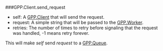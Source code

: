 ###GPP.Client.send_request

+ self: A [GPP.Client](#GPP.Client) that will send the request.
+ request: A simple string that will be passed to the [GPP.Worker](#GPP.Worker).
+ retries: The number of times to retry before signaling that
the request was handled, -1 means retry forever.

This will make *self* send *request* to a [GPP.Queue](#GPP.Queue).

